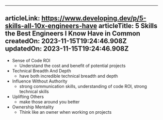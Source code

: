 -----------------------
articleLink: https://www.developing.dev/p/5-skills-all-10x-engineers-have
articleTitle: 5 Skills the Best Engineers I Know Have in Common
createdOn: 2023-11-15T19:24:46.908Z
updatedOn: 2023-11-15T19:24:46.908Z
-----------------------

- Sense of Code ROI
  -  Understand the cost and benefit of potential projects
- Technical Breadth And Depth
  - have both incredible technical breadth and depth
- Influence Without Authority
  - strong communication skills, understanding of code ROI, strong technical skills
- Uplifting Others
  - make those around you better
- Ownership Mentality
  - Think like an owner when working on projects